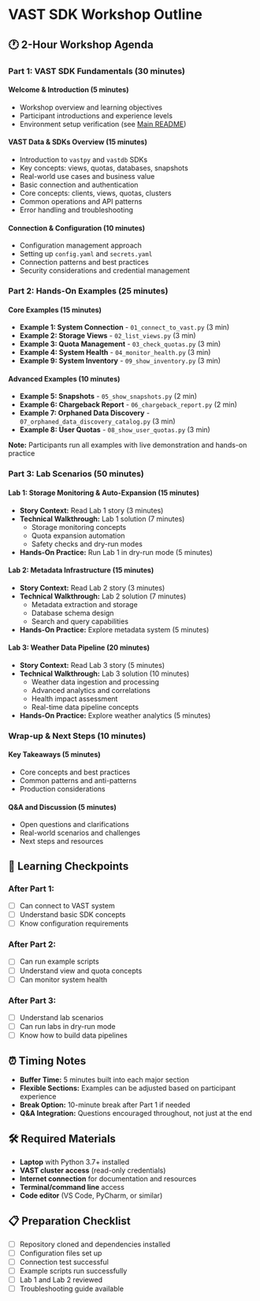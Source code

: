 # VAST SDK Workshop Outline

## 🕐 2-Hour Workshop Agenda

### **Part 1: VAST SDK Fundamentals (30 minutes)**

#### **Welcome & Introduction (5 minutes)**
- Workshop overview and learning objectives
- Participant introductions and experience levels
- Environment setup verification (see [Main README](../README.md))

#### **VAST Data & SDKs Overview (15 minutes)**
- Introduction to `vastpy` and `vastdb` SDKs
- Key concepts: views, quotas, databases, snapshots
- Real-world use cases and business value
- Basic connection and authentication
- Core concepts: clients, views, quotas, clusters
- Common operations and API patterns
- Error handling and troubleshooting

#### **Connection & Configuration (10 minutes)**
- Configuration management approach
- Setting up `config.yaml` and `secrets.yaml`
- Connection patterns and best practices
- Security considerations and credential management

### **Part 2: Hands-On Examples (25 minutes)**

#### **Core Examples (15 minutes)**
- **Example 1: System Connection** - `01_connect_to_vast.py` (3 min)
- **Example 2: Storage Views** - `02_list_views.py` (3 min)
- **Example 3: Quota Management** - `03_check_quotas.py` (3 min)
- **Example 4: System Health** - `04_monitor_health.py` (3 min)
- **Example 9: System Inventory** - `09_show_inventory.py` (3 min)

#### **Advanced Examples (10 minutes)**
- **Example 5: Snapshots** - `05_show_snapshots.py` (2 min)
- **Example 6: Chargeback Report** - `06_chargeback_report.py` (2 min)
- **Example 7: Orphaned Data Discovery** - `07_orphaned_data_discovery_catalog.py` (3 min)
- **Example 8: User Quotas** - `08_show_user_quotas.py` (3 min)

**Note:** Participants run all examples with live demonstration and hands-on practice

### **Part 3: Lab Scenarios (50 minutes)**

#### **Lab 1: Storage Monitoring & Auto-Expansion (15 minutes)**
- **Story Context:** Read Lab 1 story (3 minutes)
- **Technical Walkthrough:** Lab 1 solution (7 minutes)
  - Storage monitoring concepts
  - Quota expansion automation
  - Safety checks and dry-run modes
- **Hands-On Practice:** Run Lab 1 in dry-run mode (5 minutes)

#### **Lab 2: Metadata Infrastructure (15 minutes)**
- **Story Context:** Read Lab 2 story (3 minutes)
- **Technical Walkthrough:** Lab 2 solution (7 minutes)
  - Metadata extraction and storage
  - Database schema design
  - Search and query capabilities
- **Hands-On Practice:** Explore metadata system (5 minutes)

#### **Lab 3: Weather Data Pipeline (20 minutes)**
- **Story Context:** Read Lab 3 story (5 minutes)
- **Technical Walkthrough:** Lab 3 solution (10 minutes)
  - Weather data ingestion and processing
  - Advanced analytics and correlations
  - Health impact assessment
  - Real-time data pipeline concepts
- **Hands-On Practice:** Explore weather analytics (5 minutes)

### **Wrap-up & Next Steps (10 minutes)**

#### **Key Takeaways (5 minutes)**
- Core concepts and best practices
- Common patterns and anti-patterns
- Production considerations

#### **Q&A and Discussion (5 minutes)**
- Open questions and clarifications
- Real-world scenarios and challenges
- Next steps and resources

## 🎯 Learning Checkpoints

### **After Part 1:**
- [ ] Can connect to VAST system
- [ ] Understand basic SDK concepts
- [ ] Know configuration requirements

### **After Part 2:**
- [ ] Can run example scripts
- [ ] Understand view and quota concepts
- [ ] Can monitor system health

### **After Part 3:**
- [ ] Understand lab scenarios
- [ ] Can run labs in dry-run mode
- [ ] Know how to build data pipelines

## ⏰ Timing Notes

- **Buffer Time:** 5 minutes built into each major section
- **Flexible Sections:** Examples can be adjusted based on participant experience
- **Break Option:** 10-minute break after Part 1 if needed
- **Q&A Integration:** Questions encouraged throughout, not just at the end

## 🛠️ Required Materials

- **Laptop** with Python 3.7+ installed
- **VAST cluster access** (read-only credentials)
- **Internet connection** for documentation and resources
- **Terminal/command line** access
- **Code editor** (VS Code, PyCharm, or similar)

## 📋 Preparation Checklist

- [ ] Repository cloned and dependencies installed
- [ ] Configuration files set up
- [ ] Connection test successful
- [ ] Example scripts run successfully
- [ ] Lab 1 and Lab 2 reviewed
- [ ] Troubleshooting guide available
